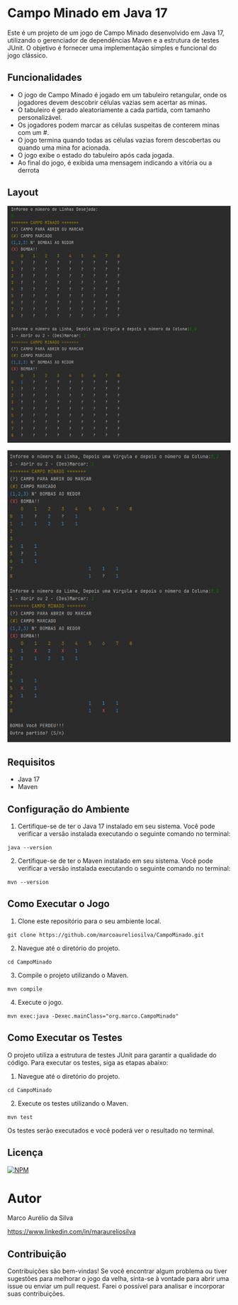 # Campo Minado em Java 17

Este é um projeto de um jogo de Campo Minado desenvolvido em Java 17, utilizando o gerenciador de dependências Maven e a estrutura de testes JUnit. 
O objetivo é fornecer uma implementação simples e funcional do jogo clássico.

## Funcionalidades

- O jogo de Campo Minado é jogado em um tabuleiro retangular, onde os jogadores devem descobrir células vazias sem acertar as minas.
- O tabuleiro é gerado aleatoriamente a cada partida, com tamanho personalizável.
- Os jogadores podem marcar as células suspeitas de conterem minas com um #.
- O jogo termina quando todas as células vazias forem descobertas ou quando uma mina for acionada.
- O jogo exibe o estado do tabuleiro após cada jogada.
- Ao final do jogo, é exibida uma mensagem indicando a vitória ou a derrota

## Layout
![Campo Minado 1](https://github.com/marcoaureliosilva/CampoMinado/blob/main/CampoMinado01.png)

![Campo Minado 2](https://github.com/marcoaureliosilva/CampoMinado/blob/main/CampoMinado02.png)

## Requisitos

- Java 17
- Maven

## Configuração do Ambiente

1. Certifique-se de ter o Java 17 instalado em seu sistema. Você pode verificar a versão instalada executando o seguinte comando no terminal:

```shell
java --version
```
2. Certifique-se de ter o Maven instalado em seu sistema. Você pode verificar a versão instalada executando o seguinte comando no terminal:

```shell
mvn --version
```

## Como Executar o Jogo

1. Clone este repositório para o seu ambiente local.

```shell
git clone https://github.com/marcoaureliosilva/CampoMinado.git
```

2. Navegue até o diretório do projeto.
```shell
cd CampoMinado
```

3. Compile o projeto utilizando o Maven.
```shell
mvn compile
```

4. Execute o jogo.
```shell
mvn exec:java -Dexec.mainClass="org.marco.CampoMinado"
```

## Como Executar os Testes

O projeto utiliza a estrutura de testes JUnit para garantir a qualidade do código. Para executar os testes, siga as etapas abaixo:

1. Navegue até o diretório do projeto.
```shell
cd CampoMinado
```

2. Execute os testes utilizando o Maven.
```shell
mvn test
```
Os testes serão executados e você poderá ver o resultado no terminal.

## Licença
[![NPM](https://img.shields.io/npm/l/react)](https://github.com/devsuperior/sds1-wmazoni/blob/master/LICENSE)

# Autor

Marco Aurélio da Silva

https://www.linkedin.com/in/maraureliosilva

## Contribuição

Contribuições são bem-vindas! Se você encontrar algum problema ou tiver sugestões para melhorar o jogo da velha, sinta-se à vontade para abrir uma issue ou enviar um pull request. Farei o possível para analisar e incorporar suas contribuições. 
